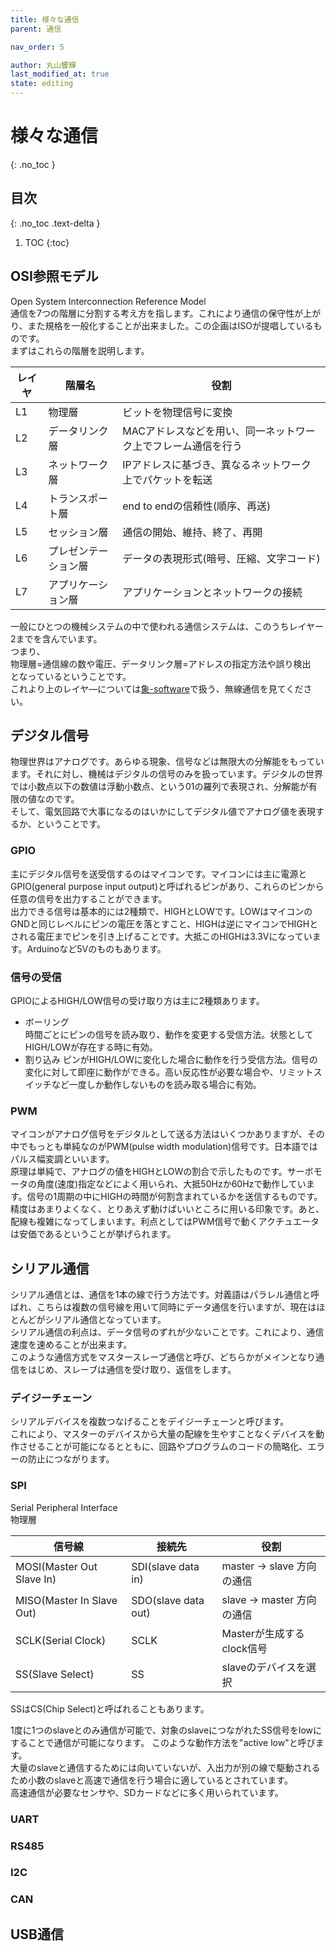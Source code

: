 ```yaml
---
title: 様々な通信
parent: 通信

nav_order: 5

author: 丸山響輝
last_modified_at: true
state: editing
---
```


# **様々な通信**
{: .no_toc }

## 目次
{: .no_toc .text-delta }

1. TOC
{:toc}

## OSI参照モデル
Open System Interconnection Reference Model  
通信を7つの階層に分割する考え方を指します。これにより通信の保守性が上がり、また規格を一般化することが出来ました。この企画はISOが提唱しているものです。  
まずはこれらの階層を説明します。  

|レイヤ|階層名|役割|
|---|---|---|
|L1|物理層|ビットを物理信号に変換|
|L2|データリンク層|MACアドレスなどを用い、同一ネットワーク上でフレーム通信を行う|
|L3|ネットワーク層|IPアドレスに基づき、異なるネットワーク上でパケットを転送|
|L4|トランスポート層|end to endの信頼性(順序、再送)|
|L5|セッション層|通信の開始、維持、終了、再開|
|L6|プレゼンテーション層|データの表現形式(暗号、圧縮、文字コード)|
|L7|アプリケーション層|アプリケーションとネットワークの接続|

一般にひとつの機械システムの中で使われる通信システムは、このうちレイヤー2までを含んでいます。  
つまり、  
物理層=通信線の数や電圧、データリンク層=アドレスの指定方法や誤り検出  
となっているということです。  
これより上のレイヤ―については[象-software](../../../005_software/index)で扱う、無線通信を見てください。

## デジタル信号
物理世界はアナログです。あらゆる現象、信号などは無限大の分解能をもっています。それに対し、機械はデジタルの信号のみを扱っています。デジタルの世界では小数点以下の数値は浮動小数点、という01の羅列で表現され、分解能が有限の値なのです。  
そして、電気回路で大事になるのはいかにしてデジタル値でアナログ値を表現するか、ということです。

### GPIO
主にデジタル信号を送受信するのはマイコンです。マイコンには主に電源とGPIO(general purpose input output)と呼ばれるピンがあり、これらのピンから任意の信号を出力することができます。  
出力できる信号は基本的には2種類で、HIGHとLOWです。LOWはマイコンのGNDと同じレベルにピンの電圧を落とすこと、HIGHは逆にマイコンでHIGHとされる電圧までピンを引き上げることです。大抵このHIGHは3.3Vになっています。Arduinoなど5Vのものもあります。

### 信号の受信
GPIOによるHIGH/LOW信号の受け取り方は主に2種類あります。
- ボーリング  
時間ごとにピンの信号を読み取り、動作を変更する受信方法。状態としてHIGH/LOWが存在する時に有効。
- 割り込み
ピンがHIGH/LOWに変化した場合に動作を行う受信方法。信号の変化に対して即座に動作ができる。高い反応性が必要な場合や、リミットスイッチなど一度しか動作しないものを読み取る場合に有効。

### PWM
マイコンがアナログ信号をデジタルとして送る方法はいくつかありますが、その中でもっとも単純なのがPWM(pulse width modulation)信号です。日本語ではパルス幅変調といいます。  
原理は単純で、アナログの値をHIGHとLOWの割合で示したものです。サーボモータの角度(速度)指定などによく用いられ、大抵50Hzか60Hzで動作しています。信号の1周期の中にHIGHの時間が何割含まれているかを送信するものです。  
精度はあまりよくなく、とりあえず動けばいいところに用いる印象です。あと、配線も複雑になってしまいます。利点としてはPWM信号で動くアクチュエータは安価であるということが挙げられます。


## シリアル通信
シリアル通信とは、通信を1本の線で行う方法です。対義語はパラレル通信と呼ばれ、こちらは複数の信号線を用いて同時にデータ通信を行いますが、現在はほとんどがシリアル通信となっています。  
シリアル通信の利点は、データ信号のずれが少ないことです。これにより、通信速度を速めることが出来ます。  
このような通信方式をマスタースレーブ通信と呼び、どちらかがメインとなり通信をはじめ、スレーブは通信を受け取り、返信をします。

### デイジーチェーン
シリアルデバイスを複数つなげることをデイジーチェーンと呼びます。  
これにより、マスターのデバイスから大量の配線を生やすことなくデバイスを動作させることが可能になるとともに、回路やプログラムのコードの簡略化、エラーの防止につながります。

### SPI
Serial Peripheral Interface  
物理層  

|信号線|接続先|役割|
|---|---|---|
|MOSI(Master Out Slave In)|SDI(slave data in)|master -> slave 方向の通信|
|MISO(Master In Slave Out)|SDO(slave data out)|slave -> master 方向の通信|
|SCLK(Serial Clock)|SCLK|Masterが生成するclock信号|
|SS(Slave Select)|SS|slaveのデバイスを選択|

SSはCS(Chip Select)と呼ばれることもあります。

1度に1つのslaveとのみ通信が可能で、対象のslaveにつながれたSS信号をlowにすることで通信が可能になります。
このような動作方法を"active low"と呼びます。  
大量のslaveと通信するためには向いていないが、入出力が別の線で駆動されるため小数のslaveと高速で通信を行う場合に適しているとされています。  
高速通信が必要なセンサや、SDカードなどに多く用いられています。  

### UART


### RS485
### I2C
### CAN


## USB通信
